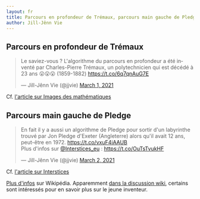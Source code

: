 ```yaml
---
layout: fr
title: Parcours en profondeur de Trémaux, parcours main gauche de Pledge
author: Jill-Jênn Vie
---
```


## Parcours en profondeur de Trémaux

<blockquote class="twitter-tweet"><p lang="fr" dir="ltr">Le saviez-vous ? L&#39;algorithme du parcours en profondeur a été inventé par Charles-Pierre Trémaux, un polytechnicien qui est décédé à 23 ans 😮😮😮 (1859-1882) <a href="https://t.co/6q7qnAuG7E">https://t.co/6q7qnAuG7E</a></p>&mdash; Jill-Jênn Vie (@jjvie) <a href="https://twitter.com/jjvie/status/1366537269730045952?ref_src=twsrc%5Etfw">March 1, 2021</a></blockquote> <script async src="https://platform.twitter.com/widgets.js" charset="utf-8"></script>

Cf. [l'article sur Images des mathématiques](http://images.math.cnrs.fr/Labyrinthes-et-fil-d-Ariane?lang=fr)

## Parcours main gauche de Pledge

<blockquote class="twitter-tweet"><p lang="fr" dir="ltr">En fait il y a aussi un algorithme de Pledge pour sortir d&#39;un labyrinthe trouvé par Jon Pledge d&#39;Exeter (Angleterre) alors qu&#39;il avait 12 ans, peut-être en 1972. <a href="https://t.co/vxuF4iAAUB">https://t.co/vxuF4iAAUB</a><br>Plus d&#39;infos sur <a href="https://twitter.com/interstices_eu?ref_src=twsrc%5Etfw">@Interstices_eu</a> : <a href="https://t.co/OuTsTvukHF">https://t.co/OuTsTvukHF</a></p>&mdash; Jill-Jênn Vie (@jjvie) <a href="https://twitter.com/jjvie/status/1366781175612727302?ref_src=twsrc%5Etfw">March 2, 2021</a></blockquote> <script async src="https://platform.twitter.com/widgets.js" charset="utf-8"></script> 

Cf. [l'article sur Interstices](https://interstices.info/lalgorithme-de-pledge/)

[Plus d'infos](https://en.wikipedia.org/wiki/Maze_solving_algorithm) sur Wikipédia. Apparemment [dans la discussion wiki](https://en.wikipedia.org/wiki/Talk%3AMaze#Pledge_algorithm), certains sont intéressés pour en savoir plus sur le jeune inventeur.


